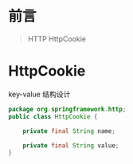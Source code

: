 # 前言

> HTTP HttpCookie

# HttpCookie

key-value 结构设计

```java 
package org.springframework.http;
public class HttpCookie {

	private final String name;

	private final String value;
}
```